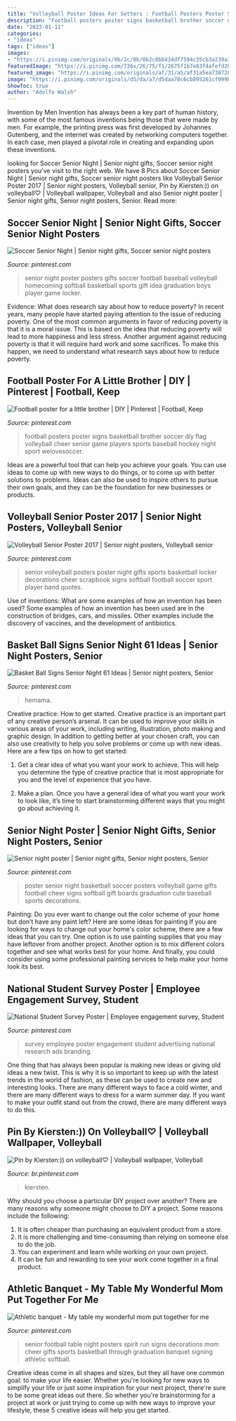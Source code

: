 ```yaml
---
title: "Volleyball Poster Ideas For Setters : Football Posters Poster Signs Basketball Brother Soccer Diy Flag Volleyball Cheer Senior Game Players Sports Baseball Hockey Night Sport Welovesoccer"
description: "Football posters poster signs basketball brother soccer diy flag volleyball cheer senior game players sports baseball hockey night sport welovesoccer"
date: "2023-01-11"
categories:
- "ideas"
tags: ["ideas"]
images:
- "https://i.pinimg.com/originals/0b/2c/8b/0b2c8bb434df7594c35cb3a239a3504e.jpg"
featuredImage: "https://i.pinimg.com/736x/26/75/f1/2675f1b7e83f4afefd2093c9b37154d2--student-survey-advertising.jpg"
featured_image: "https://i.pinimg.com/originals/af/31/a5/af31a5ea73872800caed1b7f6840085f.jpg"
image: "https://i.pinimg.com/originals/d5/da/a7/d5daa78c6cb895261cf099b92f1a78e8.jpg"
ShowToc: true
author: "Adolfo Walsh"
---
```



Invention by Men
Invention has always been a key part of human history, with some of the most famous inventions being those that were made by men. For example, the printing press was first developed by Johannes Gutenberg, and the internet was created by networking computers together. In each case, men played a pivotal role in creating and expanding upon these inventions.

	

		
looking for Soccer Senior Night | Senior night gifts, Soccer senior night posters you've visit to the right web. We have 8 Pics about Soccer Senior Night | Senior night gifts, Soccer senior night posters like Volleyball Senior Poster 2017 | Senior night posters, Volleyball senior, Pin by Kiersten:)) on volleyball♡︎ | Volleyball wallpaper, Volleyball and also Senior night poster | Senior night gifts, Senior night posters, Senior. Read more:
		
    
## Soccer Senior Night | Senior Night Gifts, Soccer Senior Night Posters

<img loading=lazy src="https://i.pinimg.com/originals/d5/da/a7/d5daa78c6cb895261cf099b92f1a78e8.jpg" onerror="this.onerror=null;this.src='https://tse1.mm.bing.net/th?id=OIP.dc8OtE2pW9q6AzNZ0gbuFQHaJ4&amp;pid=15.1';" alt="Soccer Senior Night | Senior night gifts, Soccer senior night posters">

_Source: pinterest.com_

>senior night poster posters gifts soccer football baseball volleyball homecoming softball basketball sports gift idea graduation boys player game locker. 

	

Evidence: What does research say about how to reduce poverty?
In recent years, many people have started paying attention to the issue of reducing poverty. One of the most common arguments in favor of reducing poverty is that it is a moral issue. This is based on the idea that reducing poverty will lead to more happiness and less stress. Another argument against reducing poverty is that it will require hard work and some sacrifices. To make this happen, we need to understand what research says about how to reduce poverty.

    
## Football Poster For A Little Brother | DIY | Pinterest | Football, Keep

<img loading=lazy src="https://s-media-cache-ak0.pinimg.com/736x/3d/8b/0c/3d8b0c83bd4f258bd311c72badc71df0.jpg" onerror="this.onerror=null;this.src='https://tse1.mm.bing.net/th?id=OIP.mqRND9YRiryrL28wxC9hoAHaJ3&amp;pid=15.1';" alt="Football poster for a little brother | DIY | Pinterest | Football, Keep">

_Source: pinterest.com_

>football posters poster signs basketball brother soccer diy flag volleyball cheer senior game players sports baseball hockey night sport welovesoccer. 

	

Ideas are a powerful tool that can help you achieve your goals. You can use ideas to come up with new ways to do things, or to come up with better solutions to problems. Ideas can also be used to inspire others to pursue their own goals, and they can be the foundation for new businesses or products.

    
## Volleyball Senior Poster 2017 | Senior Night Posters, Volleyball Senior

<img loading=lazy src="https://i.pinimg.com/originals/af/31/a5/af31a5ea73872800caed1b7f6840085f.jpg" onerror="this.onerror=null;this.src='https://tse3.mm.bing.net/th?id=OIP.pKFWlC0VzT0LrtUESl1Z6wHaNK&amp;pid=15.1';" alt="Volleyball Senior Poster 2017 | Senior night posters, Volleyball senior">

_Source: pinterest.com_

>senior volleyball posters poster night gifts sports basketball locker decorations cheer scrapbook signs softball football soccer sport player band quotes. 

	

Use of inventions: What are some examples of how an invention has been used?
Some examples of how an invention has been used are in the construction of bridges, cars, and missiles. Other examples include the discovery of vaccines, and the development of antibiotics.

    
## Basket Ball Signs Senior Night 61 Ideas | Senior Night Posters, Senior

<img loading=lazy src="https://i.pinimg.com/736x/d6/9f/5a/d69f5a1e6649b3eb62c750f2ac00c941.jpg" onerror="this.onerror=null;this.src='https://tse2.mm.bing.net/th?id=OIP.RsGCzvIpCUO9nmfdPNpgIgAAAA&amp;pid=15.1';" alt="Basket Ball Signs Senior Night 61 Ideas | Senior night posters, Senior">

_Source: pinterest.com_

>hemama. 

	

Creative practice: How to get started.
Creative practice is an important part of any creative person’s arsenal. It can be used to improve your skills in various areas of your work, including writing, illustration, photo making and graphic design. In addition to getting better at your chosen craft, you can also use creativity to help you solve problems or come up with new ideas. Here are a few tips on how to get started:
1. Get a clear idea of what you want your work to achieve. This will help you determine the type of creative practice that is most appropriate for you and the level of experience that you have.

2. Make a plan. Once you have a general idea of what you want your work to look like, it’s time to start brainstorming different ways that you might go about achieving it.

    
## Senior Night Poster | Senior Night Gifts, Senior Night Posters, Senior

<img loading=lazy src="https://i.pinimg.com/originals/0b/2c/8b/0b2c8bb434df7594c35cb3a239a3504e.jpg" onerror="this.onerror=null;this.src='https://tse1.mm.bing.net/th?id=OIP.2huguX_sInre_eB0ldmRkAHaJ4&amp;pid=15.1';" alt="Senior night poster | Senior night gifts, Senior night posters, Senior">

_Source: pinterest.com_

>poster senior night basketball soccer posters volleyball game gifts football cheer signs softball gift boards graduation cute baseball sports decorations. 

	

Painting: Do you ever want to change out the color scheme of your home but don’t have any paint left? Here are some ideas for painting
If you are looking for ways to change out your home's color scheme, there are a few ideas that you can try. One option is to use painting supplies that you may have leftover from another project. Another option is to mix different colors together and see what works best for your home. And finally, you could consider using some professional painting services to help make your home look its best.

    
## National Student Survey Poster | Employee Engagement Survey, Student

<img loading=lazy src="https://i.pinimg.com/736x/26/75/f1/2675f1b7e83f4afefd2093c9b37154d2--student-survey-advertising.jpg" onerror="this.onerror=null;this.src='https://tse4.mm.bing.net/th?id=OIP.5L1lVCSOSbH-6i4fsOcFWgHaKd&amp;pid=15.1';" alt="National Student Survey Poster | Employee engagement survey, Student">

_Source: pinterest.com_

>survey employee poster engagement student advertising national research ads branding. 

	

One thing that has always been popular is making new ideas or giving old ideas a new twist. This is why it is so important to keep up with the latest trends in the world of fashion, as these can be used to create new and interesting looks. There are many different ways to face a cold winter, and there are many different ways to dress for a warm summer day. If you want to make your outfit stand out from the crowd, there are many different ways to do this.

    
## Pin By Kiersten:)) On Volleyball♡︎ | Volleyball Wallpaper, Volleyball

<img loading=lazy src="https://i.pinimg.com/736x/ef/8d/ab/ef8dab4c6d6338060cf970b73eb6d779.jpg" onerror="this.onerror=null;this.src='https://tse3.mm.bing.net/th?id=OIP.ESZqmcWYHLwvkepL6bNbmwHaKU&amp;pid=15.1';" alt="Pin by Kiersten:)) on volleyball♡︎ | Volleyball wallpaper, Volleyball">

_Source: br.pinterest.com_

>kiersten. 

	

Why should you choose a particular DIY project over another?
There are many reasons why someone might choose to DIY a project. Some reasons include the following: 
1) It is often cheaper than purchasing an equivalent product from a store.
2) It is more challenging and time-consuming than relying on someone else to do the job.
3) You can experiment and learn while working on your own project.
4) It can be fun and rewarding to see your work come together in a final product.

    
## Athletic Banquet - My Table My Wonderful Mom Put Together For Me

<img loading=lazy src="https://i.pinimg.com/736x/00/d1/db/00d1db17f3e7b8599cef43214b9c1cc5.jpg" onerror="this.onerror=null;this.src='https://tse4.mm.bing.net/th?id=OIP.TDMLd8svJJ2I1F85FDpKRwHaJ3&amp;pid=15.1';" alt="Athletic banquet - My table my wonderful mom put together for me">

_Source: pinterest.com_

>senior football table night posters spirit run signs decorations mom cheer gifts sports basketball through graduation banquet signing athletic softball. 

	

Creative ideas come in all shapes and sizes, but they all have one common goal: to make your life easier. Whether you're looking for new ways to simplify your life or just some inspiration for your next project, there're sure to be some great ideas out there. So whether you're brainstorming for a project at work or just trying to come up with new ways to improve your lifestyle, these 5 creative ideas will help you get started.

